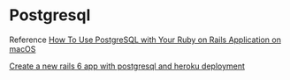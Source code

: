 # Postgresql

Reference
[How To Use PostgreSQL with Your Ruby on Rails Application on macOS](https://www.digitalocean.com/community/tutorials/how-to-use-postgresql-with-your-ruby-on-rails-application-on-macos)

[Create a new rails 6 app with postgresql and heroku deployment](https://gist.github.com/bighappytrees/acaa7c8f8a71dc663194ce79c44d00b9)

